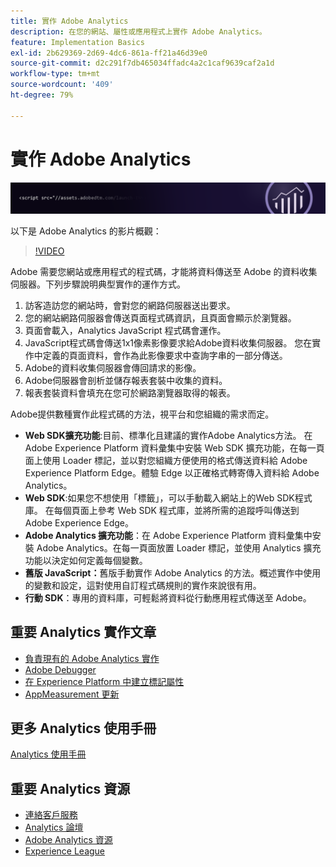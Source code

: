 ```yaml
---
title: 實作 Adobe Analytics
description: 在您的網站、屬性或應用程式上實作 Adobe Analytics。
feature: Implementation Basics
exl-id: 2b629369-2d69-4dc6-861a-ff21a46d39e0
source-git-commit: d2c291f7db465034ffadc4a2c1caf9639caf2a1d
workflow-type: tm+mt
source-wordcount: '409'
ht-degree: 79%

---
```


# 實作 Adobe Analytics

![橫幅](../../assets/doc_banner_implement.png)

以下是 Adobe Analytics 的影片概觀：

>[!VIDEO](https://video.tv.adobe.com/v/27429/?quality=12)

Adobe 需要您網站或應用程式的程式碼，才能將資料傳送至 Adobe 的資料收集伺服器。下列步驟說明典型實作的運作方式。

1. 訪客造訪您的網站時，會對您的網路伺服器送出要求。
2. 您的網站網路伺服器會傳送頁面程式碼資訊，且頁面會顯示於瀏覽器。
3. 頁面會載入，Analytics JavaScript 程式碼會運作。
4. JavaScript程式碼會傳送1x1像素影像要求給Adobe資料收集伺服器。 您在實作中定義的頁面資料，會作為此影像要求中查詢字串的一部分傳送。
5. Adobe的資料收集伺服器會傳回請求的影像。
6. Adobe伺服器會剖析並儲存報表套裝中收集的資料。
7. 報表套裝資料會填充在您可於網路瀏覽器取得的報表。


Adobe提供數種實作此程式碼的方法，視平台和您組織的需求而定。

* **Web SDK擴充功能**:目前、標準化且建議的實作Adobe Analytics方法。 在 Adobe Experience Platform 資料彙集中安裝 Web SDK 擴充功能，在每一頁面上使用 Loader 標記，並以對您組織方便使用的格式傳送資料給 Adobe Experience Platform Edge。體驗 Edge 以正確格式轉寄傳入資料給 Adobe Analytics。
* **Web SDK**:如果您不想使用「標籤」，可以手動載入網站上的Web SDK程式庫。 在每個頁面上參考 Web SDK 程式庫，並將所需的追蹤呼叫傳送到 Adobe Experience Edge。
* **Adobe Analytics 擴充功能**：在 Adobe Experience Platform 資料彙集中安裝 Adobe Analytics。在每一頁面放置 Loader 標記，並使用 Analytics 擴充功能以決定如何定義每個變數。
* **舊版 JavaScript：**&#x200B;舊版手動實作 Adobe Analytics 的方法。概述實作中使用的變數和設定，這對使用自訂程式碼規則的實作來說很有用。
* **行動 SDK**：專用的資料庫，可輕鬆將資料從行動應用程式傳送至 Adobe。

## 重要 Analytics 實作文章

* [負責現有的 Adobe Analytics 實作](/help/implement/prepare/existing-implementation.md)
* [Adobe Debugger](validate/debugger.md)
* [在 Experience Platform 中建立標記屬性](launch/create-analytics-property.md)
* [AppMeasurement 更新](appmeasurement-updates.md)

## 更多 Analytics 使用手冊

[Analytics 使用手冊](https://experienceleague.adobe.com/docs/analytics.html)

## 重要 Analytics 資源

* [連絡客戶服務](https://experienceleague.adobe.com/?support-solution=Analytics#support)
* [Analytics 論壇](https://forums.adobe.com/community/experience-cloud/analytics-cloud/analytics)
* [Adobe Analytics 資源](https://forums.adobe.com/message/10660755)
* [Experience League](https://landing.adobe.com/experience-league/)

